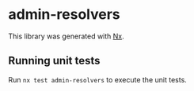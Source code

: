 # admin-resolvers

This library was generated with [Nx](https://nx.dev).

## Running unit tests

Run `nx test admin-resolvers` to execute the unit tests.
